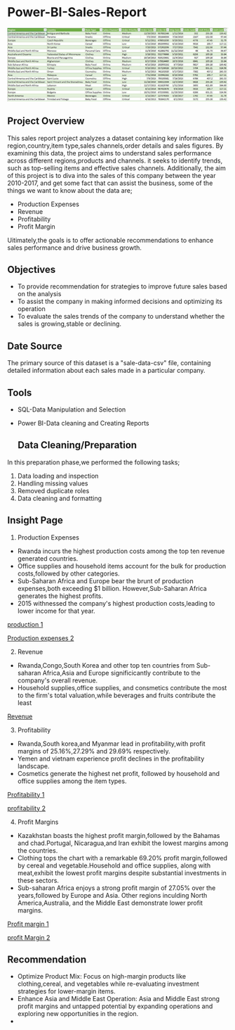 # Power-BI-Sales-Report

![](500Salesdataset.JPG)

## Project Overview

This sales report project analyzes a dataset containing key information like region,country,item type,sales channels,order details and sales figures. By examining this data, the project aims to understand sales performance across different regions,products and channels. it seeks to identify trends, such as top-selling items and effective sales channels. Additionally, the aim of this project is to diva into the sales of this company between the year 2010-2017, and get some fact that can assist the business, some of the things we want to know about the data are;
* Production Expenses
* Revenue
* Profitability
* Profit Margin
  
Uitimately,the goals is to offer actionable recommendations to enhance sales performance and drive business growth.

## Objectives

* To provide recommendation for strategies to improve future sales based on the analysis
* To assist the company in making informed decisions and optimizing its operation
* To evaluate the sales trends of the company to understand whether the sales is growing,stable or declining.

## Date Source
The primary source of this dataset is a "sale-data-csv" file, containing detailed information about each sales made in a particular company.

## Tools
- SQL-Data Manipulation and Selection
- Power BI-Data cleaning and Creating Reports

  ## Data Cleaning/Preparation
In this preparation phase,we performed the following tasks;
1. Data loading and inspection
2. Handling missing values
3. Removed duplicate roles
4. Data cleaning and formatting

## Insight Page
1.  Production Expenses
 
 *  Rwanda incurs the highest production costs among the top ten revenue generated countries.
 *  Office supplies and household items account for the bulk for production costs,followed by other categories.
 *  Sub-Saharan Africa and Europe bear the brunt of production expenses,both exceeding $1 billion. However,Sub-Saharan Africa generates the highest profits.
 *  2015 withnessed the company's highest production costs,leading to lower income for that year.

   
 [production 1](https://github.com/Bamisaye-Bukola/Power-BI-Sales-Report/assets/158211833/97d9e96a-6ecc-440f-b816-a53edb764e65)



[Production expenses 2](https://github.com/Bamisaye-Bukola/Power-BI-Sales-Report/assets/158211833/54d0f6cd-7c46-4599-96c3-e4e500930588)

2. Revenue

* Rwanda,Congo,South Korea and other top ten countries from Sub-saharan Africa,Asia and Europe significicantly contribute to the company's overall revenue.
* Household supplies,office supplies, and consmetics contribute the most to the firm's total valuation,while beverages and fruits contribute the least

[Revenue](https://github.com/Bamisaye-Bukola/Power-BI-Sales-Report/assets/158211833/100feb71-ad82-4277-a161-bf45f617f2b5)


3. Profitability

* Rwanda,South korea,and Myanmar lead in profitability,with profit margins of 25.16%,27.29% and 29.69% respectively.
* Yemen and vietnam experience profit declines in the profitability landscape.
*  Cosmetics generate the highest net profit, followed by household and office supplies among the item types.

  [Profitability 1](https://github.com/Bamisaye-Bukola/Power-BI-Sales-Report/assets/158211833/cfd7a730-3b00-40d4-900e-484472cf9e99)
  
[profitability 2](https://github.com/Bamisaye-Bukola/Power-BI-Sales-Report/assets/158211833/3bdb04d6-98b9-4446-93f1-cde9d9ab2982)


4. Profit Margins

* Kazakhstan boasts the highest profit margin,followed by the Bahamas and chad.Portugal, Nicaragua,and Iran exhibit the lowest margins among the countries.
* Clothing tops the chart with a remarkable 69.20% profit margin,followed by cereal and vegetable.Household and office supplies, along with meat,exhibit the lowest profit margins despite substantial investments in these sectors.
*  Sub-saharan Africa enjoys a strong profit margin of 27.05% over the years,followed by Europe and Asia. Other regions inculding North America,Australia, and  the Middle East demonstrate lower profit margins.

  
[Profit margin 1](https://github.com/Bamisaye-Bukola/Power-BI-Sales-Report/assets/158211833/8266df91-b850-4b5f-87d6-0c1a5b3ba951)

[profit Margin 2](https://github.com/Bamisaye-Bukola/Power-BI-Sales-Report/assets/158211833/0df9c584-015d-4667-9e3a-46911cf690c3)


## Recommendation

* Optimize Product Mix: Focus on high-margin products like clothing,cereal, and vegetables while re-evaluating investment strategies for lower-margin items.
*  Enhance Asia and Middle East Operation: Asia and Middle East strong profit margins and untapped potential by expanding operations and exploring new opportunities in the region.
*  

